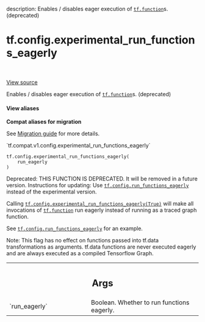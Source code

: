 description: Enables / disables eager execution of <a href="../../tf/function.md"><code>tf.function</code></a>s. (deprecated)

<div itemscope itemtype="http://developers.google.com/ReferenceObject">
<meta itemprop="name" content="tf.config.experimental_run_functions_eagerly" />
<meta itemprop="path" content="Stable" />
</div>

# tf.config.experimental_run_functions_eagerly

<!-- Insert buttons and diff -->

<table class="tfo-notebook-buttons tfo-api nocontent" align="left">

</table>

<a target="_blank" class="external" href="/code/stable/tensorflow/python/eager/def_function.py">View source</a>



Enables / disables eager execution of <a href="../../tf/function.md"><code>tf.function</code></a>s. (deprecated)

<section class="expandable">
  <h4 class="showalways">View aliases</h4>
  <p>
<b>Compat aliases for migration</b>
<p>See
<a href="https://www.tensorflow.org/guide/migrate">Migration guide</a> for
more details.</p>
<p>`tf.compat.v1.config.experimental_run_functions_eagerly`</p>
</p>
</section>

<pre class="devsite-click-to-copy prettyprint lang-py tfo-signature-link">
<code>tf.config.experimental_run_functions_eagerly(
    run_eagerly
)
</code></pre>



<!-- Placeholder for "Used in" -->

Deprecated: THIS FUNCTION IS DEPRECATED. It will be removed in a future version.
Instructions for updating:
Use <a href="../../tf/config/run_functions_eagerly.md"><code>tf.config.run_functions_eagerly</code></a> instead of the experimental version.

Calling <a href="../../tf/config/experimental_run_functions_eagerly.md"><code>tf.config.experimental_run_functions_eagerly(True)</code></a> will make all
invocations of <a href="../../tf/function.md"><code>tf.function</code></a> run eagerly instead of running as a traced graph
function.

See <a href="../../tf/config/run_functions_eagerly.md"><code>tf.config.run_functions_eagerly</code></a> for an example.

Note: This flag has no effect on functions passed into tf.data transformations
as arguments. tf.data functions are never executed eagerly and are always
executed as a compiled Tensorflow Graph.

<!-- Tabular view -->
 <table class="responsive fixed orange">
<colgroup><col width="214px"><col></colgroup>
<tr><th colspan="2"><h2 class="add-link">Args</h2></th></tr>

<tr>
<td>
`run_eagerly`
</td>
<td>
Boolean. Whether to run functions eagerly.
</td>
</tr>
</table>

